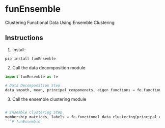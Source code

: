 # funEnsemble

Clustering Functional Data Using Ensemble Clustering

## Instructions

1. Install:

```
pip install funEnsemble
```

2. Call the data decomposition module

```python
import funEnsemble as fe

# Data Decomposition Step
data_smooth, mean, principal_componenets, eigen_functions = fe.functional_data_decomposition(data, eigen_dimensions, b_spline_length)

```

3. Call the ensemble clustering module

```python

# Ensemble Clustering Step
membership_matrices, labels = fe.functional_data_clustering(principal_components, K)
```# funEnsemble
